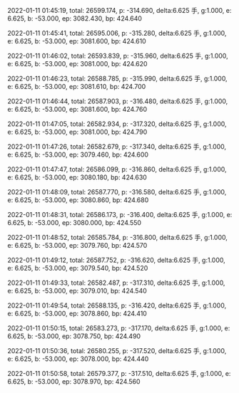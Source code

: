 2022-01-11 01:45:19, total: 26599.174, p: -314.690, delta:6.625 手, g:1.000, e: 6.625, b: -53.000, ep: 3082.430, bp: 424.640

2022-01-11 01:45:41, total: 26595.006, p: -315.280, delta:6.625 手, g:1.000, e: 6.625, b: -53.000, ep: 3081.600, bp: 424.610

2022-01-11 01:46:02, total: 26593.839, p: -315.960, delta:6.625 手, g:1.000, e: 6.625, b: -53.000, ep: 3081.000, bp: 424.620

2022-01-11 01:46:23, total: 26588.785, p: -315.990, delta:6.625 手, g:1.000, e: 6.625, b: -53.000, ep: 3081.610, bp: 424.700

2022-01-11 01:46:44, total: 26587.903, p: -316.480, delta:6.625 手, g:1.000, e: 6.625, b: -53.000, ep: 3081.600, bp: 424.760

2022-01-11 01:47:05, total: 26582.934, p: -317.320, delta:6.625 手, g:1.000, e: 6.625, b: -53.000, ep: 3081.000, bp: 424.790

2022-01-11 01:47:26, total: 26582.679, p: -317.340, delta:6.625 手, g:1.000, e: 6.625, b: -53.000, ep: 3079.460, bp: 424.600

2022-01-11 01:47:47, total: 26586.099, p: -316.860, delta:6.625 手, g:1.000, e: 6.625, b: -53.000, ep: 3080.180, bp: 424.630

2022-01-11 01:48:09, total: 26587.770, p: -316.580, delta:6.625 手, g:1.000, e: 6.625, b: -53.000, ep: 3080.860, bp: 424.680

2022-01-11 01:48:31, total: 26586.173, p: -316.400, delta:6.625 手, g:1.000, e: 6.625, b: -53.000, ep: 3080.000, bp: 424.550

2022-01-11 01:48:52, total: 26585.784, p: -316.800, delta:6.625 手, g:1.000, e: 6.625, b: -53.000, ep: 3079.760, bp: 424.570

2022-01-11 01:49:12, total: 26587.752, p: -316.620, delta:6.625 手, g:1.000, e: 6.625, b: -53.000, ep: 3079.540, bp: 424.520

2022-01-11 01:49:33, total: 26582.487, p: -317.310, delta:6.625 手, g:1.000, e: 6.625, b: -53.000, ep: 3079.010, bp: 424.540

2022-01-11 01:49:54, total: 26588.135, p: -316.420, delta:6.625 手, g:1.000, e: 6.625, b: -53.000, ep: 3078.860, bp: 424.410

2022-01-11 01:50:15, total: 26583.273, p: -317.170, delta:6.625 手, g:1.000, e: 6.625, b: -53.000, ep: 3078.750, bp: 424.490

2022-01-11 01:50:36, total: 26580.255, p: -317.520, delta:6.625 手, g:1.000, e: 6.625, b: -53.000, ep: 3078.000, bp: 424.440

2022-01-11 01:50:58, total: 26579.377, p: -317.510, delta:6.625 手, g:1.000, e: 6.625, b: -53.000, ep: 3078.970, bp: 424.560